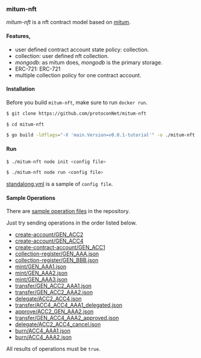 ### mitum-nft

*mitum-nft* is a nft contract model based on [mitum](https://github.com/ProtoconNet/mitum).

#### Features,

* user defined contract account state policy: collection.
* collection: user defined nft collection.
* *mongodb*: as mitum does, *mongodb* is the primary storage.
* ERC-721: ERC-721
* multiple collection policy for one contract account.

#### Installation

Before you build `mitum-nft`, make sure to run `docker run`.

```sh
$ git clone https://github.com/protoconNet/mitum-nft

$ cd mitum-nft

$ go build -ldflags="-X 'main.Version=v0.0.1-tutorial'" -o ./mitum-nft ./main.go
```

#### Run

```sh
$ ./mitum-nft node init <config file>

$ ./mitum-nft node run <config file>
```

[standalong.yml](standalone.yml) is a sample of `config file`.

#### Sample Operations

There are [sample operation files](sample/) in the repository.

Just try sending operations in the order listed below.

- [create-account/GEN_ACC2](sample/create-account/GEN_ACC2.json)
- [create-account/GEN_ACC4](sample/create-account/GEN_ACC4.json)
- [create-contract-account/GEN_ACC1](sample/create-contract-account/GEN_ACC1.json)
- [collection-register/GEN_AAA.json](sample/collection-register/GEN_AAA.json)
- [collection-register/GEN_BBB.json](sample/collection-register/GEN_BBB.json)
- [mint/GEN_AAA1.json](sample/mint/GEN_AAA1.json)
- [mint/GEN_AAA2.json](sample/mint/GEN_ACC2.json)
- [mint/GEN_AAA3.json](sample/mint/GEN_ACC3.json)
- [transfer/GEN_ACC2_AAA1.json](sample/transfer/GEN_ACC2_AAA1.json)
- [transfer/GEN_ACC2_AAA2.json](sample/transfer/GEN_ACC2_AAA2.json)
- [delegate/ACC2_ACC4.json](sample/delegate/ACC2_ACC4.json)
- [transfer/ACC4_ACC4_AAA1_delegated.json](sample/transfer/ACC4_ACC4_AAA1_delegated.json)
- [approve/ACC2_GEN_AAA2.json](sample/approve/ACC2_GEN_AAA2.json)
- [transfer/GEN_ACC4_AAA2_approved.json](sample/transfer/GEN_ACC4_AAA2_approved.json)
- [delegate/ACC2_ACC4_cancel.json](sample/delegate/ACC2_ACC4_cancel.json)
- [burn/ACC4_AAA1.json](sample/burn/ACC4_AAA1.json)
- [burn/ACC4_AAA2.json](sample/burn/ACC4_AAA2.json)

All results of operations must be `true`.